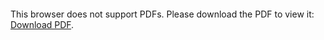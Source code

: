 <object data="christ-in-song/CIS1908pdfs/623.pdf" type="application/pdf" width="100%" height="1024px">
    <embed src="christ-in-song/CIS1908pdfs/623.pdf">
        <p>This browser does not support PDFs. Please download the PDF to view it: <a href="christ-in-song/CIS1908pdfs/623.pdf">Download PDF</a>.</p>
    </embed>
</object>
